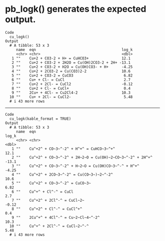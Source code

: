 # pb_logk() generates the expected output.

    Code
      cu_logk()
    Output
      # A tibble: 53 x 3
         name  eqn                                       log_k
         <chr> <chr>                                     <dbl>
       1 ""    Cu+2 + CO3-2 + H+ = CuHCO3+               12.1 
       2 ""    Cu+2 + CO3-2 + 2H2O = Cu(OH)2CO3-2 + 2H+ -13.1 
       3 ""    Cu+2 + CO3-2 + H2O = Cu(OH)CO3- + H+      -4.25
       4 ""    Cu+2 + 2CO3-2 = Cu(CO3)2-2                10.6 
       5 ""    Cu+2 + CO3-2 = CuCO3                       6.82
       6 ""    Cu+ + Cl- = CuCl                           2.7 
       7 ""    Cu+2 + 2Cl- = CuCl2                       -0.12
       8 ""    Cu+2 + Cl- = CuCl+                         0.4 
       9 ""    2Cu+ + 4Cl- = Cu2Cl4-2                    10.3 
      10 ""    Cu+ + 2Cl- = CuCl2-                        5.48
      # i 43 more rows

---

    Code
      cu_logk(kable_format = TRUE)
    Output
      # A tibble: 53 x 3
         name  eqn                                                       log_k
         <chr> <chr>                                                     <dbl>
       1 ""    Cu^+2^ + CO~3~^-2^ + H^+^ = CuHCO~3~^+^                   12.1 
       2 ""    Cu^+2^ + CO~3~^-2^ + 2H~2~O = Cu(OH)~2~CO~3~^-2^ + 2H^+^ -13.1 
       3 ""    Cu^+2^ + CO~3~^-2^ + H~2~O = Cu(OH)CO~3~^-^ + H^+^        -4.25
       4 ""    Cu^+2^ + 2CO~3~^-2^ = Cu(CO~3~)~2~^-2^                    10.6 
       5 ""    Cu^+2^ + CO~3~^-2^ = CuCO~3~                               6.82
       6 ""    Cu^+^ + Cl^-^ = CuCl                                       2.7 
       7 ""    Cu^+2^ + 2Cl^-^ = CuCl~2~                                 -0.12
       8 ""    Cu^+2^ + Cl^-^ = CuCl^+^                                   0.4 
       9 ""    2Cu^+^ + 4Cl^-^ = Cu~2~Cl~4~^-2^                          10.3 
      10 ""    Cu^+^ + 2Cl^-^ = CuCl~2~^-^                                5.48
      # i 43 more rows

